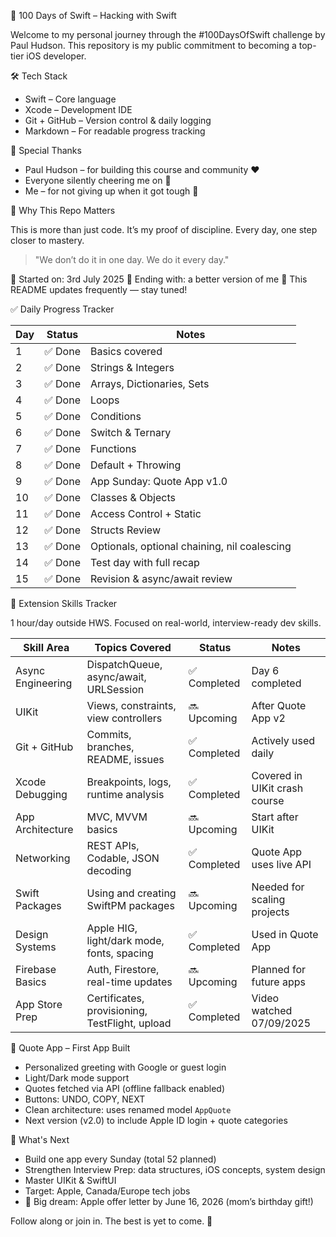 🚀 100 Days of Swift – Hacking with Swift

Welcome to my personal journey through the #100DaysOfSwift challenge by Paul Hudson. This repository is my public commitment to becoming a top-tier iOS developer.

🛠 Tech Stack

* Swift – Core language
* Xcode – Development IDE
* Git + GitHub – Version control & daily logging
* Markdown – For readable progress tracking

🙏 Special Thanks

* Paul Hudson – for building this course and community ❤️
* Everyone silently cheering me on 🫶
* Me – for not giving up when it got tough 💪

📌 Why This Repo Matters

This is more than just code. It’s my proof of discipline. Every day, one step closer to mastery.

> "We don’t do it in one day. We do it every day."

📆 Started on: 3rd July 2025
🎯 Ending with: a better version of me
📍 This README updates frequently — stay tuned!

✅ Daily Progress Tracker

| Day | Status | Notes                                        |
| --- | ------ | -------------------------------------------- |
| 1   | ✅ Done | Basics covered                               |
| 2   | ✅ Done | Strings & Integers                           |
| 3   | ✅ Done | Arrays, Dictionaries, Sets                   |
| 4   | ✅ Done | Loops                                        |
| 5   | ✅ Done | Conditions                                   |
| 6   | ✅ Done | Switch & Ternary                             |
| 7   | ✅ Done | Functions                                    |
| 8   | ✅ Done | Default + Throwing                           |
| 9   | ✅ Done | App Sunday: Quote App v1.0                   |
| 10  | ✅ Done | Classes & Objects                            |
| 11  | ✅ Done | Access Control + Static                      |
| 12  | ✅ Done | Structs Review                               |
| 13  | ✅ Done | Optionals, optional chaining, nil coalescing |
| 14  | ✅ Done | Test day with full recap                     |
| 15  | ✅ Done | Revision & async/await review                |

🧠 Extension Skills Tracker

1 hour/day outside HWS. Focused on real-world, interview-ready dev skills.

| Skill Area        | Topics Covered                                 | Status      | Notes                         |
| ----------------- | ---------------------------------------------- | ----------- | ----------------------------- |
| Async Engineering | DispatchQueue, async/await, URLSession         | ✅ Completed | Day 6 completed               |
| UIKit             | Views, constraints, view controllers           | 🔜 Upcoming | After Quote App v2            |
| Git + GitHub      | Commits, branches, README, issues              | ✅ Completed | Actively used daily           |
| Xcode Debugging   | Breakpoints, logs, runtime analysis            | ✅ Completed | Covered in UIKit crash course |
| App Architecture  | MVC, MVVM basics                               | 🔜 Upcoming | Start after UIKit             |
| Networking        | REST APIs, Codable, JSON decoding              | ✅ Completed | Quote App uses live API       |
| Swift Packages    | Using and creating SwiftPM packages            | 🔜 Upcoming | Needed for scaling projects   |
| Design Systems    | Apple HIG, light/dark mode, fonts, spacing     | ✅ Completed | Used in Quote App             |
| Firebase Basics   | Auth, Firestore, real-time updates             | 🔜 Upcoming | Planned for future apps       |
| App Store Prep    | Certificates, provisioning, TestFlight, upload | ✅ Completed | Video watched 07/09/2025      |

🧱 Quote App – First App Built

* Personalized greeting with Google or guest login
* Light/Dark mode support
* Quotes fetched via API (offline fallback enabled)
* Buttons: UNDO, COPY, NEXT
* Clean architecture: uses renamed model `AppQuote`
* Next version (v2.0) to include Apple ID login + quote categories

🏁 What's Next

* Build one app every Sunday (total 52 planned)
* Strengthen Interview Prep: data structures, iOS concepts, system design
* Master UIKit & SwiftUI
* Target: Apple, Canada/Europe tech jobs
* 💌 Big dream: Apple offer letter by June 16, 2026 (mom’s birthday gift!)

Follow along or join in. The best is yet to come. 🍎
